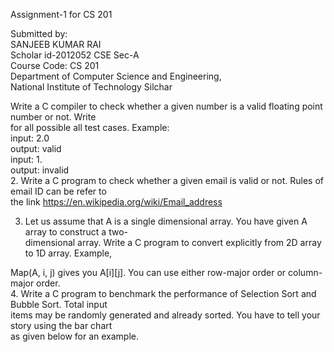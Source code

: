 Assignment-1 for CS 201


Submitted by:<br>
SANJEEB KUMAR RAI<br>
Scholar id-2012052<r>
CSE Sec-A<br>
Course Code: CS 201<br>
Department of Computer Science and Engineering,<br>
National Institute of Technology Silchar
  
  Write a C compiler to check whether a given number is a valid floating point number or not. Write<br>
for all possible all test cases. Example:<br>
input: 2.0<br>
output: valid<br>
input: 1.<br>
output: invalid<br>
2. Write a C program to check whether a given email is valid or not. Rules of email ID can be refer to<br>
the link https://en.wikipedia.org/wiki/Email_address<br>

3. Let us assume that A is a single dimensional array. You have given A array to construct a two-<br>
dimensional array. Write a C program to convert explicitly from 2D array to 1D array. Example,<br>

Map(A, i, j) gives you A[i][j]. You can use either row-major order or column-major order.<br>
4. Write a C program to benchmark the performance of Selection Sort and Bubble Sort. Total input<br>
items may be randomly generated and already sorted. You have to tell your story using the bar chart<br>
as given below for an example.<br>
